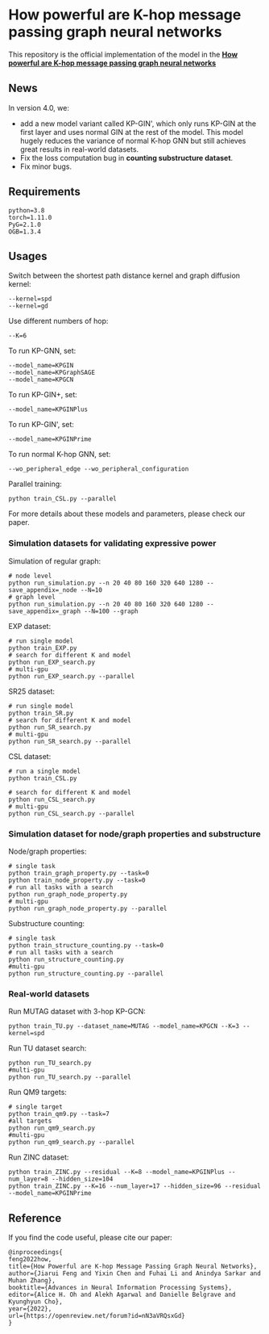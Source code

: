 # How powerful are K-hop message passing graph neural networks
This repository is the official implementation of the model in the [**How powerful are K-hop message passing graph neural networks**](https://openreview.net/forum?id=nN3aVRQsxGd&noteId=TBGwgubYuA6)
## News
In version 4.0, we:
* add a new model variant called KP-GIN', which only runs KP-GIN at the first layer and uses normal GIN at the rest of the model. This model hugely reduces the variance of normal K-hop GNN but still achieves great results in real-world datasets.
* Fix the loss computation bug in **counting substructure dataset**. 
* Fix minor bugs.
## Requirements
```
python=3.8
torch=1.11.0
PyG=2.1.0
OGB=1.3.4
```
## Usages
Switch between the shortest path distance kernel and graph diffusion kernel:
```
--kernel=spd
--kernel=gd
```
Use different numbers of hop:
```
--K=6
```
To run KP-GNN, set:
```
--model_name=KPGIN
--model_name=KPGraphSAGE
--model_name=KPGCN
```
To run KP-GIN+, set:
```
--model_name=KPGINPlus
```
To run KP-GIN', set:
```
--model_name=KPGINPrime
```
To run normal K-hop GNN, set:
```
--wo_peripheral_edge --wo_peripheral_configuration 
```
Parallel training:
```
python train_CSL.py --parallel
```
For more details about these models and parameters, please check our paper.

### Simulation datasets for validating expressive power
Simulation of regular graph:
```
# node level
python run_simulation.py --n 20 40 80 160 320 640 1280 --save_appendix=_node --N=10
# graph level
python run_simulation.py --n 20 40 80 160 320 640 1280 --save_appendix=_graph --N=100 --graph
```
EXP dataset:
```
# run single model
python train_EXP.py
# search for different K and model
python run_EXP_search.py
# multi-gpu
python run_EXP_search.py --parallel
```
SR25 dataset:
```
# run single model
python train_SR.py
# search for different K and model
python run_SR_search.py
# multi-gpu
python run_SR_search.py --parallel
```
CSL dataset:
```
# run a single model
python train_CSL.py

# search for different K and model
python run_CSL_search.py
# multi-gpu
python run_CSL_search.py --parallel
```
### Simulation dataset for node/graph properties and substructure
Node/graph properties:
```
# single task
python train_graph_property.py --task=0
python train_node_property.py --task=0
# run all tasks with a search
python run_graph_node_property.py
# multi-gpu
python run_graph_node_property.py --parallel
```
Substructure counting:
```
# single task
python train_structure_counting.py --task=0
# run all tasks with a search
python run_structure_counting.py
#multi-gpu
python run_structure_counting.py --parallel
```
### Real-world datasets
Run MUTAG dataset with 3-hop KP-GCN:
```
python train_TU.py --dataset_name=MUTAG --model_name=KPGCN --K=3 --kernel=spd
```
Run TU dataset search:
```
python run_TU_search.py
#multi-gpu
python run_TU_search.py --parallel
```
Run QM9 targets:
```
# single target
python train_qm9.py --task=7
#all targets
python run_qm9_search.py
#multi-gpu
python run_qm9_search.py --parallel
```
Run ZINC dataset:
```
python train_ZINC.py --residual --K=8 --model_name=KPGINPlus --num_layer=8 --hidden_size=104
python train_ZINC.py --K=16 --num_layer=17 --hidden_size=96 --residual --model_name=KPGINPrime
```
## Reference
If you find the code useful, please cite our paper:
```
@inproceedings{
feng2022how,
title={How Powerful are K-hop Message Passing Graph Neural Networks},
author={Jiarui Feng and Yixin Chen and Fuhai Li and Anindya Sarkar and Muhan Zhang},
booktitle={Advances in Neural Information Processing Systems},
editor={Alice H. Oh and Alekh Agarwal and Danielle Belgrave and Kyunghyun Cho},
year={2022},
url={https://openreview.net/forum?id=nN3aVRQsxGd}
}
```


